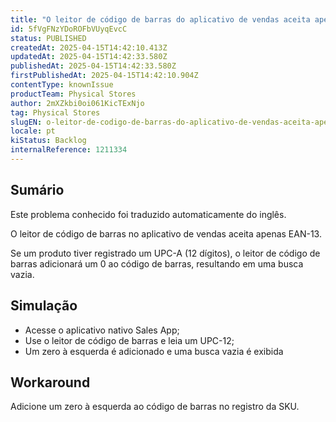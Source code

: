```yaml
---
title: "O leitor de código de barras do aplicativo de vendas aceita apenas EAN-13"
id: 5fVgFNzYDoROFbVUyqEvcC
status: PUBLISHED
createdAt: 2025-04-15T14:42:10.413Z
updatedAt: 2025-04-15T14:42:33.580Z
publishedAt: 2025-04-15T14:42:33.580Z
firstPublishedAt: 2025-04-15T14:42:10.904Z
contentType: knownIssue
productTeam: Physical Stores
author: 2mXZkbi0oi061KicTExNjo
tag: Physical Stores
slugEN: o-leitor-de-codigo-de-barras-do-aplicativo-de-vendas-aceita-apenas-ean13
locale: pt
kiStatus: Backlog
internalReference: 1211334
---
```


## Sumário

<div class="alert alert-info">
  <p>Este problema conhecido foi traduzido automaticamente do inglês.</p>
</div>


O leitor de código de barras no aplicativo de vendas aceita apenas EAN-13.

Se um produto tiver registrado um UPC-A (12 dígitos), o leitor de código de barras adicionará um 0 ao código de barras, resultando em uma busca vazia.

## Simulação



- Acesse o aplicativo nativo Sales App;
- Use o leitor de código de barras e leia um UPC-12;
- Um zero à esquerda é adicionado e uma busca vazia é exibida

## Workaround


Adicione um zero à esquerda ao código de barras no registro da SKU.




